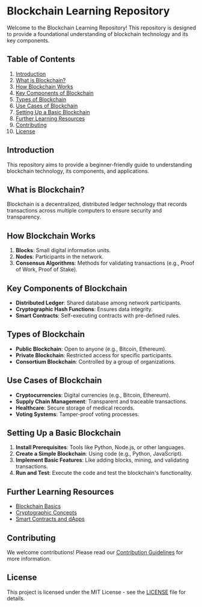 # Blockchain Learning Repository

Welcome to the Blockchain Learning Repository! This repository is designed to provide a foundational understanding of blockchain technology and its key components.

## Table of Contents

1. [Introduction](#introduction)
2. [What is Blockchain?](#what-is-blockchain)
3. [How Blockchain Works](#how-blockchain-works)
4. [Key Components of Blockchain](#key-components-of-blockchain)
5. [Types of Blockchain](#types-of-blockchain)
6. [Use Cases of Blockchain](#use-cases-of-blockchain)
7. [Setting Up a Basic Blockchain](#setting-up-a-basic-blockchain)
8. [Further Learning Resources](#further-learning-resources)
9. [Contributing](#contributing)
10. [License](#license)

## Introduction

This repository aims to provide a beginner-friendly guide to understanding blockchain technology, its components, and applications.

## What is Blockchain?

Blockchain is a decentralized, distributed ledger technology that records transactions across multiple computers to ensure security and transparency.

## How Blockchain Works

1. **Blocks**: Small digital information units.
2. **Nodes**: Participants in the network.
3. **Consensus Algorithms**: Methods for validating transactions (e.g., Proof of Work, Proof of Stake).

## Key Components of Blockchain

- **Distributed Ledger**: Shared database among network participants.
- **Cryptographic Hash Functions**: Ensures data integrity.
- **Smart Contracts**: Self-executing contracts with pre-defined rules.

## Types of Blockchain

- **Public Blockchain**: Open to anyone (e.g., Bitcoin, Ethereum).
- **Private Blockchain**: Restricted access for specific participants.
- **Consortium Blockchain**: Controlled by a group of organizations.

## Use Cases of Blockchain

- **Cryptocurrencies**: Digital currencies (e.g., Bitcoin, Ethereum).
- **Supply Chain Management**: Transparent and traceable transactions.
- **Healthcare**: Secure storage of medical records.
- **Voting Systems**: Tamper-proof voting processes.

## Setting Up a Basic Blockchain

1. **Install Prerequisites**: Tools like Python, Node.js, or other languages.
2. **Create a Simple Blockchain**: Using code (e.g., Python, JavaScript).
3. **Implement Basic Features**: Like adding blocks, mining, and validating transactions.
4. **Run and Test**: Execute the code and test the blockchain's functionality.

## Further Learning Resources

- [Blockchain Basics](https://youtu.be/YJyXfjbBmc8?si=VvotBKixiQ2TIr_z)
- [Cryptographic Concepts](https://youtu.be/SyVMma1IkXM?si=PwvtUb-s25vLwVCj)
- [Smart Contracts and dApps](https://youtu.be/SyVMma1IkXM?si=PwvtUb-s25vLwVCj)

## Contributing

We welcome contributions! Please read our [Contribution Guidelines](CONTRIBUTING.md) for more information.

## License

This project is licensed under the MIT License - see the [LICENSE](LICENSE) file for details.
